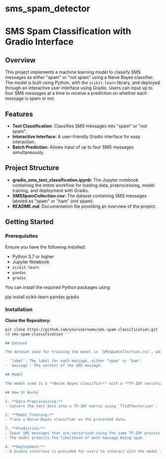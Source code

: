 # sms_spam_detector
# SMS Spam Classification with Gradio Interface

## Overview

This project implements a machine learning model to classify SMS messages as either "spam" or "not spam" using a Naive Bayes classifier. The model is built using Python, with the `scikit-learn` library, and deployed through an interactive user interface using Gradio. Users can input up to four SMS messages at a time to receive a prediction on whether each message is spam or not.

## Features

- **Text Classification**: Classifies SMS messages into "spam" or "not spam".
- **Interactive Interface**: A user-friendly Gradio interface for easy interaction.
- **Batch Prediction**: Allows input of up to four SMS messages simultaneously.

## Project Structure

- **gradio_sms_text_classification.ipynb**: The Jupyter notebook containing the entire workflow for loading data, preprocessing, model training, and deployment with Gradio.
- **SMSSpamCollection.csv**: The dataset containing SMS messages labeled as "spam" or "ham" (not spam).
- **README.md**: Documentation file providing an overview of the project.

## Getting Started

### Prerequisites

Ensure you have the following installed:

- Python 3.7 or higher
- Jupyter Notebook
- `scikit-learn`
- `pandas`
- `gradio`

You can install the required Python packages using:

pip install scikit-learn pandas gradio

### Installation

**Clone the Repository:**

   ```bash
   git clone https://github.com/yourusername/sms-spam-classification.git
   cd sms-spam-classification'''

## Dataset

The dataset used for training the model is `SMSSpamCollection.csv`, which contains a collection of SMS messages labeled as "spam" or "ham". The dataset is divided into two columns:

- `label`: The label for each message, either "spam" or "ham".
- `message`: The content of the SMS message.

## Model

The model used is a **Naive Bayes classifier** with a **TF-IDF vectorizer**. The model is trained to identify patterns in text that are indicative of spam.

## How It Works

1. **Data Preprocessing:**
   - Convert the text data into a TF-IDF matrix using `TfidfVectorizer`.
   
2. **Model Training:**
   - Train a Naive Bayes classifier on the processed data.
   
3. **Prediction:**
   - Input SMS messages that are vectorized using the same TF-IDF process.
   - The model predicts the likelihood of each message being spam.

4. **Deployment:**
   - A Gradio interface is provided for users to interact with the model in real-time.
